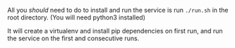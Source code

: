 All you _should_ need to do to install and run the service is run `./run.sh` in the root directory. (You will need python3 installed)

It will create a virtualenv and install pip dependencies on first run, and run the service on the first and consecutive runs.
